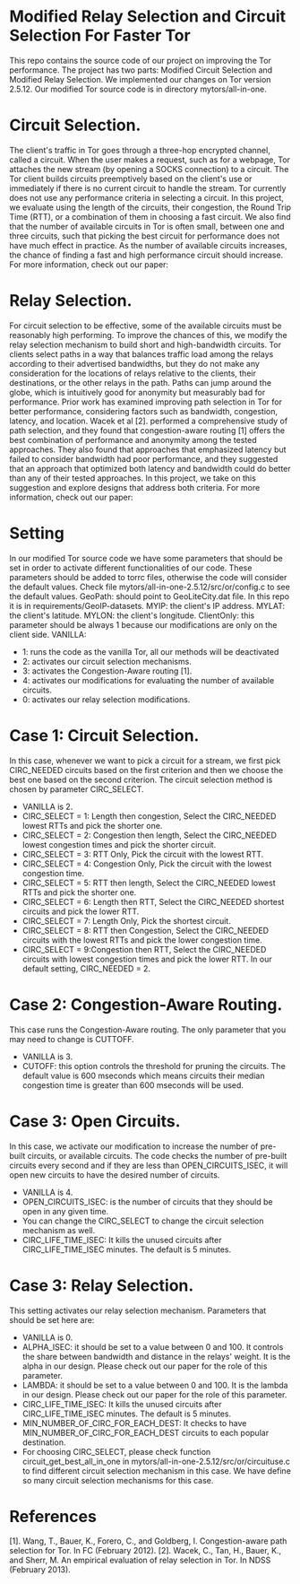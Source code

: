# Modified Relay Selection and Circuit Selection For Faster Tor
This repo contains the source code of our project on improving the Tor performance. The project has two parts: Modified Circuit Selection and Modified Relay Selection. We implemented our changes on Tor version 2.5.12. Our modified Tor source code is in directory mytors/all-in-one.
# Circuit Selection.
The client's traffic in Tor goes through a three-hop encrypted channel, called a circuit. When the user makes a request, such as for a webpage, Tor attaches the new stream (by opening a SOCKS connection) to a circuit. The Tor client builds circuits preemptively based on the client's use or immediately if there is no current circuit to handle the stream. Tor currently does not use any performance criteria in selecting a circuit. In this project, we evaluate using the length of the circuits, their congestion, the Round Trip Time (RTT), or a combination of them in choosing a fast circuit. We also find that the number of available circuits in Tor is often small, between one and three circuits, such that picking the best circuit for performance does not have much effect in practice. As the number of available circuits increases, the chance of finding a fast and high performance circuit should increase. 
For more information, check out our paper: 

# Relay Selection.
For circuit selection to be effective, some of the available circuits must be reasonably high performing. To improve the chances of this, we modify the relay selection mechanism to build short and high-bandwidth circuits. Tor clients select paths in a way that balances traffic load among the relays according to their advertised bandwidths, but they do not make any consideration for the locations of relays relative to the clients, their destinations, or the other relays in the path. Paths can jump around the globe, which is  intuitively good for anonymity but measurably bad for performance. Prior work has examined improving path selection in Tor for better performance, considering factors such as bandwidth, congestion, latency, and location.
Wacek et al [2]. performed a comprehensive study of path selection, and they found that congestion-aware routing [1] offers the best combination of performance and anonymity among the tested approaches. They also found that approaches that emphasized latency but failed to consider bandwidth had poor performance, and they suggested that an approach that optimized both latency and bandwidth could do better than any of their tested approaches. In this project, we take on this suggestion and explore designs that address both criteria.
For more information, check out our paper: 



# Setting
In our modified Tor source code we have some parameters that should be set in order to activate different functionalities of our code. These parameters should be added to torrc files, otherwise the code will consider the default values. Check file mytors/all-in-one-2.5.12/src/or/config.c to see the default values.
GeoPath: should point to GeoLiteCity.dat file. In this repo it is in requirements/GeoIP-datasets.
MYIP: the client's IP address.
MYLAT: the client's latitude.
MYLON: the client's longitude.
ClientOnly: this parameter should be always 1 because our modifications are only on the client side.
VANILLA: 
- 1: runs the code as the vanilla Tor, all our methods will be deactivated
- 2: activates our circuit selection mechanisms.
- 3: activates the Congestion-Aware routing [1].
- 4: activates our modifications for evaluating the number of available circuits.
- 0: activates our relay selection modifications.

# Case 1: Circuit Selection.
In this case, whenever we want to pick a circuit for a stream, we first pick CIRC_NEEDED circuits based on the first criterion and then we choose the best one based on the second criterion. The circuit selection method is chosen by parameter  CIRC_SELECT.
- VANILLA is 2.
- CIRC_SELECT = 1: Length then congestion, Select the CIRC_NEEDED lowest RTTs and pick the shorter one.
- CIRC_SELECT = 2: Congestion then length, Select the CIRC_NEEDED lowest congestion times and pick the shorter circuit.
- CIRC_SELECT = 3: RTT Only, Pick the circuit with the lowest RTT.
- CIRC_SELECT = 4: Congestion Only, Pick the circuit with the lowest congestion time.
- CIRC_SELECT = 5: RTT then length, Select the CIRC_NEEDED lowest RTTs and pick the shorter one.
- CIRC_SELECT = 6: Length then RTT, Select the CIRC_NEEDED shortest circuits and pick the lower RTT. 
- CIRC_SELECT = 7: Length Only, Pick the shortest circuit.
- CIRC_SELECT = 8: RTT then Congestion, Select the CIRC_NEEDED circuits with the lowest RTTs and pick the lower congestion time. 
- CIRC_SELECT = 9:Congestion then RTT, Select the CIRC_NEEDED circuits with lowest congestion times and pick the lower RTT. 
In our default setting, CIRC_NEEDED = 2.

# Case 2: Congestion-Aware Routing.
This case runs the Congestion-Aware routing. The only parameter that you may need to change is  CUTTOFF.
- VANILLA is 3.
- CUTOFF: this option controls the threshold for pruning the circuits. The default value is 600 mseconds which means circuits their median congestion time is greater than 600 mseconds will be used. 

# Case 3: Open Circuits.
In this case, we activate our modification to increase the number of pre-built circuits, or available circuits. The code checks the number of pre-built circuits every second and if they are less than OPEN_CIRCUITS_ISEC, it will open new circuits to have the desired number of circuits.
 - VANILLA is 4.
- OPEN_CIRCUITS_ISEC: is the number of circuits that they should be open in any given time.
- You can change the CIRC_SELECT to change the circuit selection mechanism as well.
- CIRC_LIFE_TIME_ISEC: It kills the unused circuits after CIRC_LIFE_TIME_ISEC minutes. The default is 5 minutes.
# Case 3: Relay Selection.
This setting activates our relay selection mechanism. Parameters that should be set here are:
- VANILLA is 0.
- ALPHA_ISEC: it should be set to a value between 0 and 100. It controls the share between bandwidth and distance in the relays' weight. It is the alpha in our design. Please check out our paper for the role of this parameter.
- LAMBDA: it should be set to a value between 0 and 100. It is the lambda in our design. Please check out our paper for the role of this parameter.
- CIRC_LIFE_TIME_ISEC: It kills the unused circuits after CIRC_LIFE_TIME_ISEC minutes. The default is 5 minutes.
- MIN_NUMBER_OF_CIRC_FOR_EACH_DEST: It checks to have MIN_NUMBER_OF_CIRC_FOR_EACH_DEST circuits to each popular destination.
- For choosing   CIRC_SELECT, please check function circuit_get_best_all_in_one in mytors/all-in-one-2.5.12/src/or/circuituse.c to find different circuit selection mechanism in this case. We have define so many circuit selection mechanisms  for this case.





# References
[1]. Wang, T., Bauer, K., Forero, C., and Goldberg, I. Congestion-aware path selection for Tor. In FC (February 2012).
[2]. Wacek, C., Tan, H., Bauer, K., and Sherr, M. An empirical evaluation of relay selection in Tor. In NDSS (February 2013).


